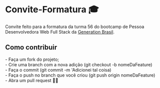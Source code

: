 # Convite-Formatura 🎓

Convite feito para a formatura da turma 56 do bootcamp de Pessoa Desenvolvedora Web Full Stack da [Generation Brasil](https://brazil.generation.org/).

<h2>Como contribuir</h2>
- Faça um fork do projeto;<br>
- Crie uma branch com a nova adição (git checkout -b nomeDaFeature)<br>
- Faça o commit (git commit -m 'Adicionei tal coisa)<br>
- Faça o push no branch que você criou (git push origin nomeDaFeature)<br>
- Abra um pull request ✌🏻
